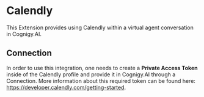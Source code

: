 # Calendly

This Extension provides using Calendly within a virtual agent conversation in Cognigy.AI.

## Connection

In order to use this integration, one needs to create a **Private Access Token** inside of the Calendly profile and provide it in Cognigy.AI through a Connection. More information about this required token can be found here: https://developer.calendly.com/getting-started.